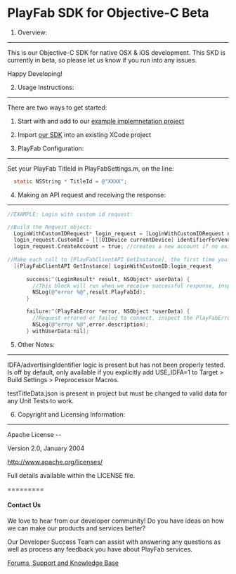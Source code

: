 PlayFab SDK for Objective-C Beta
========

1. Overview:
----
This is our Objective-C SDK for native OSX & iOS development. This SKD is currently in beta, so please let us know if you run into any issues. 

Happy Developing!

2. Usage Instructions:
----
There are two ways to get started:
  1. Start with and add to our [example implemnetation project](/ExampleProject/)
  2. Import [our SDK](/PlayFabSDK) into an existing XCode project

3. PlayFab Configuration:
----
Set your PlayFab TitleId in PlayFabSettings.m, on the line:
```Objective-C
  static NSString * TitleId = @"XXXX";
```

4. Making an API request and receiving the response:
----
```Objective-C
//EXAMPLE: Login with custom id request:

//Build the Request object:
  LoginWithCustomIDRequest* login_request = [LoginWithCustomIDRequest new];
  login_request.CustomId = [[[UIDevice currentDevice] identifierForVendor] UUIDString]; //use the identifier for vendor as our custom ID.
  login_request.CreateAccount = true; //creates a new account if no existing one
    
//Make each call to [PlayFabClientAPI GetInstance], the first time you do this, an instance will be created and then used.
  [[PlayFabClientAPI GetInstance] LoginWithCustomID:login_request
      
      success:^(LoginResult* result, NSObject* userData) {
        //This block will run when we receive successful response, inspect the result class for pertinent info.
        NSLog(@"error %@",result.PlayFabId);
      }

      failure:^(PlayFabError *error, NSObject *userData) {
        //Request errored or failed to connect, inspect the PlayFabError class for pertinent info.
        NSLog(@"error %@",error.description);
      } withUserData:nil];
```


5. Other Notes:
----
IDFA/advertisingIdentifier logic is present but has not been properly tested.
Is off by default, only available if you explicitly add USE_IDFA=1 to Target > Build Settings > Preprocessor Macros.

testTitleData.json is present in project but must be changed to valid data for any Unit Tests to work.


6. Copyright and Licensing Information:
----
  Apache License -- 
  
  Version 2.0, January 2004

  http://www.apache.org/licenses/

Full details available within the LICENSE file.


=========
#### Contact Us
We love to hear from our developer community! 
Do you have ideas on how we can make our products and services better? 

Our Developer Success Team can assist with answering any questions as well as process any feedback you have about PlayFab services.

[Forums, Support and Knowledge Base](https://community.playfab.com/index.html)
